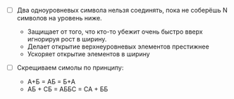 - [ ] Два одноуровневых символа нельзя соединять, пока не соберёшь N символов на уровень ниже.
	- Защищает от того, что кто-то убежит очень быстро вверх игнорируя рост в ширину.
	- Делает открытие верхнеуровневых элементов престижнее
	- Ускоряет открытие элементов в ширину

- [ ] Скрещиваем симолы по принципу:
	- А+Б = АБ = Б+А
	- АБ + СБ = АББС = СА + ББ  
